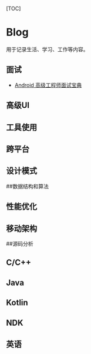[TOC]



# Blog

用于记录生活、学习、工作等内容。

## 面试

- [Android 高级工程师面试宝典](https://github.com/yangkun19921001/Blog/blob/master/笔试面试/Android高级工程师面试必备/README.md)

## 高级UI

## 工具使用

## 跨平台

## 设计模式

##数据结构和算法

## 性能优化

## 移动架构

##源码分析

## C/C++

## Java

## Kotlin

## NDK

## 英语



